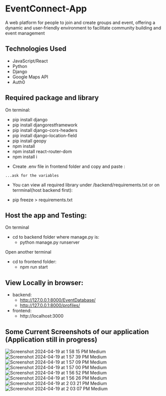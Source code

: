 # EventConnect-App
A web platform for people to join and create groups and event, offering a dynamic and user-friendly environment to facilitate community building and event management

## Technologies Used
- JavaScript/React
- Python
- Django
- Google Maps API
- Auth0

## Required package and library
On terminal:
- pip install django
- pip install djangorestframework
- pip install django-cors-headers
- pip install django-location-field
- pip install geopy 
- npm install 
- npm install react-router-dom
- npm install i

* Create .env file in frontend folder and copy and paste :
```env
...ask for the variables
```

* You can view all required library under /backend/requirements.txt
or on terrminal(host backend first):
- pip freeze > requirements.txt

## Host the app and Testing:
On terminal
- cd to backend folder where manage.py is:
  - python manage.py runserver

Open another terminal
- cd to frontend folder:
  - npm run start

## View Locally in browser:
- backend:
  - http://127.0.0.1:8000/EventDatabase/
  - http://127.0.0.1:8000/profiles/
- frontend:  
  - http://localhost:3000
 
## Some Current Screenshots of our application (Application still in progress)
![Screenshot 2024-04-19 at 1 58 15 PM Medium](https://github.com/nicoguerra18/EventConnect-App/assets/139820627/f8ea73c7-e45e-432f-84ad-321e2296c4e3)
![Screenshot 2024-04-19 at 1 57 39 PM Medium](https://github.com/nicoguerra18/EventConnect-App/assets/139820627/2dd8b8b6-4b89-4c2c-a657-7b54a41dd638)
![Screenshot 2024-04-19 at 1 57 09 PM Medium](https://github.com/nicoguerra18/EventConnect-App/assets/139820627/e47646aa-26a3-4d18-8469-d0eade40d06b)
![Screenshot 2024-04-19 at 1 57 00 PM Medium](https://github.com/nicoguerra18/EventConnect-App/assets/139820627/879a2063-6f45-4021-b328-946ee6dfaa85)
![Screenshot 2024-04-19 at 1 56 52 PM Medium](https://github.com/nicoguerra18/EventConnect-App/assets/139820627/8e5cc58a-dc52-4faa-932e-64ccf1d2b177)
![Screenshot 2024-04-19 at 1 56 26 PM Medium](https://github.com/nicoguerra18/EventConnect-App/assets/139820627/1e9aa7d6-5c2d-42a1-aa5e-c3e8dc4337a3)
![Screenshot 2024-04-19 at 2 03 21 PM Medium](https://github.com/nicoguerra18/EventConnect-App/assets/139820627/e022a5fc-672d-40c6-b942-67dbf8da07d0)
![Screenshot 2024-04-19 at 2 03 07 PM Medium](https://github.com/nicoguerra18/EventConnect-App/assets/139820627/069e8ada-c4b6-4bc4-b576-94c595bf1a36)



